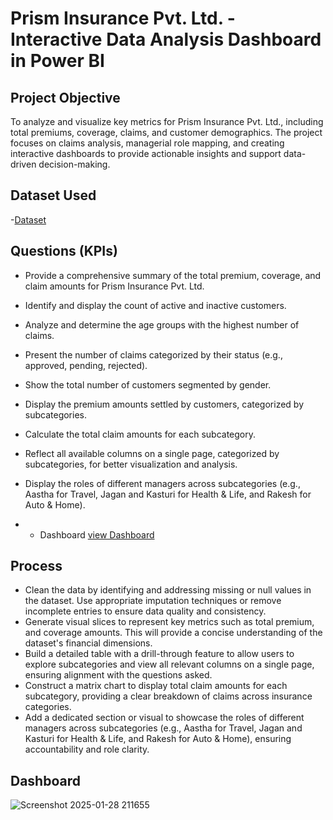 
# Prism Insurance Pvt. Ltd. - Interactive Data Analysis Dashboard in Power BI
## Project Objective
To analyze and visualize key metrics for Prism Insurance Pvt. Ltd., including total premiums, coverage, claims, and customer demographics. The project focuses on claims analysis, managerial role mapping, and creating interactive dashboards to provide actionable insights and support data-driven decision-making.

## Dataset Used

-<a href="https://github.com/KirankumarB17/PowerBI-Dashboard/blob/main/InsuranceData%20.csv">Dataset</a>


## Questions (KPIs)
- Provide a comprehensive summary of the total premium, coverage, and claim amounts for Prism Insurance Pvt. Ltd.
- Identify and display the count of active and inactive customers.
- Analyze and determine the age groups with the highest number of claims.
- Present the number of claims categorized by their status (e.g., approved, pending, rejected).
- Show the total number of customers segmented by gender.
- Display the premium amounts settled by customers, categorized by subcategories.
- Calculate the total claim amounts for each subcategory.
- Reflect all available columns on a single page, categorized by subcategories, for better visualization and analysis.
- Display the roles of different managers across subcategories (e.g., Aastha for Travel, Jagan and Kasturi for Health & Life, and Rakesh for Auto & Home).

- - Dashboard <a href="(https://github.com/KirankumarB17/PowerBI-Dashboard/blob/main/Screenshot.png)">view Dashboard</a>


## Process

- Clean the data by identifying and addressing missing or null values in the dataset. Use appropriate imputation techniques or remove incomplete entries to ensure data quality and consistency.
- Generate visual slices to represent key metrics such as total premium, and coverage amounts. This will provide a concise understanding of the dataset's financial dimensions.
- Build a detailed table with a drill-through feature to allow users to explore subcategories and view all relevant columns on a single page, ensuring alignment with the questions asked.
- Construct a matrix chart to display total claim amounts for each subcategory, providing a clear breakdown of claims across insurance categories.
- Add a dedicated section or visual to showcase the roles of different managers across subcategories (e.g., Aastha for Travel, Jagan and Kasturi for Health & Life, and Rakesh for Auto & Home), ensuring accountability and role clarity.

## Dashboard
![Screenshot 2025-01-28 211655](https://github.com/user-attachments/assets/3dc647e8-3915-4231-bc6d-9dd1ebcc6626)




   
   

